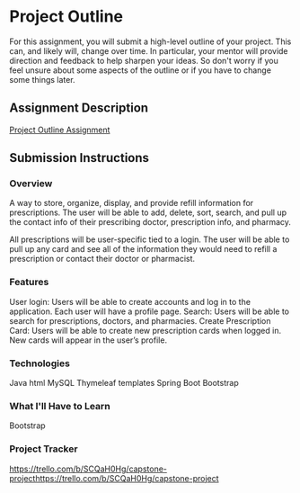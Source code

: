 # Project Outline
For this assignment, you will submit a high-level outline of your project. This can, and likely will, change over time. In particular, your mentor will provide direction and feedback to help sharpen your ideas. So don't worry if you feel unsure about some aspects of the outline or if you have to change some things later.

## Assignment Description
[Project Outline Assignment](https://education.launchcode.org/liftoff/modules/assignments/project-outline)

## Submission Instructions

### Overview
A way to store, organize, display, and provide refill information for prescriptions. The user will be able to add, delete, sort, search, and pull up the contact info of their prescribing doctor, prescription info, and pharmacy. 

All prescriptions will be user-specific tied to a login. The user will be able to pull up any card and see all of the information they would need to refill a prescription or contact their doctor or pharmacist.

### Features
User login: Users will be able to create accounts and log in to the application. Each user will have a profile page.
Search: Users will be able to search for prescriptions, doctors, and pharmacies.
Create Prescription Card: Users will be able to create new prescription cards when logged in. New cards will appear in the user’s profile.

### Technologies
Java
html
MySQL
Thymeleaf templates
Spring Boot
Bootstrap

### What I'll Have to Learn
Bootstrap

### Project Tracker
https://trello.com/b/SCQaH0Hg/capstone-projecthttps://trello.com/b/SCQaH0Hg/capstone-project
